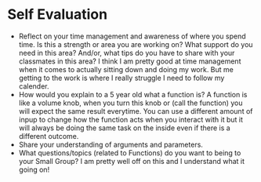 # Self Evaluation

- Reflect on your time management and awareness of where you spend time. Is this a strength or area you are working on? What support do you need in this area? And/or, what tips do you have to share with your classmates in this area? I think I am pretty good at time management when it comes to actually sitting down and doing my work. But me getting to the work is where I really struggle I need to follow my calender. 
- How would you explain to a 5 year old what a function is? A function is like a volume knob, when you turn this knob or (call the function) you will expect the same result everytime. You can use a different amount of inpup to change how the function acts when you interact with it but it will always be doing the same task on the inside even if there is a different outcome.  
- Share your understanding of arguments and parameters.
- What questions/topics (related to Functions) do you want to being to your Small Group? I am pretty well off on this and I understand what it going on!
